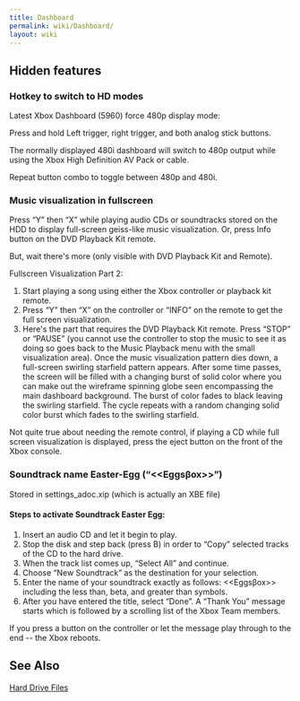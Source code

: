 ```yaml
---
title: Dashboard
permalink: wiki/Dashboard/
layout: wiki
---
```


Hidden features
---------------

### Hotkey to switch to HD modes

Latest Xbox Dashboard (5960) force 480p display mode:

Press and hold Left trigger, right trigger, and both analog stick
buttons.

The normally displayed 480i dashboard will switch to 480p output while
using the Xbox High Definition AV Pack or cable.

Repeat button combo to toggle between 480p and 480i.

### Music visualization in fullscreen

Press “Y” then “X” while playing audio CDs or soundtracks stored on the
HDD to display full-screen geiss-like music visualization. Or, press
Info button on the DVD Playback Kit remote.

But, wait there's more (only visible with DVD Playback Kit and Remote).

Fullscreen Visualization Part 2:

1.  Start playing a song using either the Xbox controller or playback
    kit remote.
2.  Press “Y” then “X” on the controller or “INFO” on the remote to get
    the full screen visualization.
3.  Here's the part that requires the DVD Playback Kit remote. Press
    “STOP” or “PAUSE” (you cannot use the controller to stop the music
    to see it as doing so goes back to the Music Playback menu with the
    small visualization area). Once the music visualization pattern dies
    down, a full-screen swirling starfield pattern appears. After some
    time passes, the screen will be filled with a changing burst of
    solid color where you can make out the wireframe spinning globe seen
    encompassing the main dashboard background. The burst of color fades
    to black leaving the swirling starfield. The cycle repeats with a
    random changing solid color burst which fades to the swirling
    starfield.

Not quite true about needing the remote control, if playing a CD while
full screen visualization is displayed, press the eject button on the
front of the Xbox console.

### Soundtrack name Easter-Egg (“&lt;<Eggs&beta;ox>&gt;”)

Stored in settings\_adoc.xip (which is actually an XBE file)

#### Steps to activate Soundtrack Easter Egg:

1.  Insert an audio CD and let it begin to play.
2.  Stop the disk and step back (press B) in order to “Copy” selected
    tracks of the CD to the hard drive.
3.  When the track list comes up, “Select All” and continue.
4.  Choose “New Soundtrack” as the destination for your selection.
5.  Enter the name of your soundtrack exactly as follows:
    &lt;<Eggs&beta;ox>&gt; including the less than, beta, and greater
    than symbols.
6.  After you have entered the title, select “Done”. A “Thank You”
    message starts which is followed by a scrolling list of the Xbox
    Team members.

If you press a button on the controller or let the message play through
to the end -- the Xbox reboots.

See Also
--------

[Hard Drive Files](/wiki/Hard_Drive_Files "wikilink")
